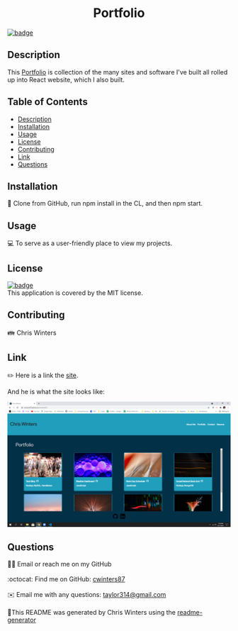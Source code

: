 
  <h1 align="center">Portfolio</h1>
  
[![badge](https://img.shields.io/badge/License-MIT-yellow.svg)](https://opensource.org/licenses/MIT)<br />
## Description
This [Portfolio](https://cwinters87.github.io/cwinters87/) is collection of the many sites and software I've built all rolled up into React website, which I also built.
## Table of Contents
- [Description](#description)
- [Installation](#installation)
- [Usage](#usage)
- [License](#license)
- [Contributing](#contributing)
- [Link](#tests)
- [Questions](#questions)
## Installation
💾 Clone from GitHub, run npm install in the CL, and then npm start.
## Usage
💻 To serve as a user-friendly place to view my projects.
## License
[![badge](https://img.shields.io/badge/License-MIT-yellow.svg)](https://opensource.org/licenses/MIT) <br /> This application is covered by the MIT license.
## Contributing
👪 Chris Winters
## Link
✏️ Here is a link the [site](https://cwinters87.github.io/cwinters87/).

And he is what the site looks like:

![screenshot](./src/assets/img/screenshot.png)

## Questions
🙋‍♂️ Email or reach me on my GitHub <br />
<br />
:octocat: Find me on GitHub: [cwinters87](https://github.com/cwinters87)<br />
<br />
✉️ Email me with any questions: taylor314@gmail.com<br /><br />
🌟This README was generated by Chris Winters using the [readme-generator](https://github.com/cwinters87/readme-generator)